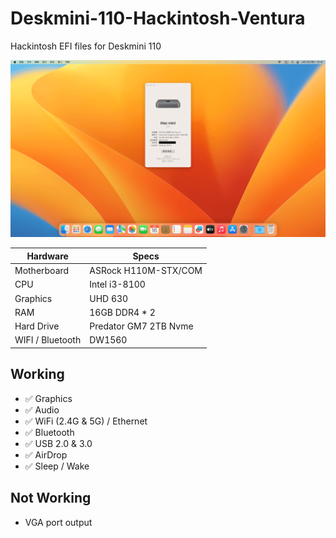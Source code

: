 # Deskmini-110-Hackintosh-Ventura

Hackintosh EFI files for Deskmini 110

![](screenshots.png)

| Hardware         | Specs                 |
| ---------------- | --------------------- |
| Motherboard      | ASRock H110M-STX/COM  |
| CPU              | Intel i3-8100         |
| Graphics         | UHD 630               |
| RAM              | 16GB DDR4 * 2         |
| Hard Drive       | Predator GM7 2TB Nvme |
| WIFI / Bluetooth | DW1560                |

## Working

- ✅ Graphics
- ✅ Audio
- ✅ WiFi (2.4G & 5G) / Ethernet
- ✅ Bluetooth
- ✅ USB 2.0 & 3.0
- ✅ AirDrop
- ✅ Sleep / Wake

## Not Working

- VGA port output

